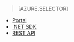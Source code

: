 ﻿> [AZURE.SELECTOR]
- [Portal](media-services-manage-content.md)
- [.NET SDK](media-services-dotnet-upload-files.md)
- [REST API](media-services-rest-upload-files.md)

<!--HONumber=47-->
